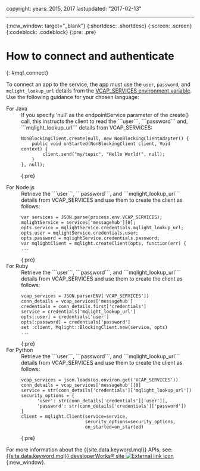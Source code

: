 copyright:
  years: 2015, 2017
lastupdated: "2017-02-13"

---

{:new_window: target="_blank"}
{:shortdesc: .shortdesc}
{:screen: .screen}
{:codeblock: .codeblock}
{:pre: .pre}

# How to connect and authenticate
{: #mql_connect}

To connect an app to the service, the app must use the ```user```,
```password```, and ```mqlight_lookup_url``` details from the [VCAP_SERVICES environment variable](/docs/services/MessageHub/messagehub075.html#vcap). Use the following guidance for your chosen language:

<dl><dt>For Java</dt>
<dd>If you specify ‘null’ as the endpointService parameter of the create() call, this instructs the
client to read the ```user```, ```password``` and,
```mqlight_lookup_url``` details from VCAP_SERVICES:

<pre><code>NonBlockingClient.create(null, new NonBlockingClientAdapter<Void>() {
    public void onStarted(NonBlockingClient client, Void context) {
        client.send("my/topic", "Hello World!", null);
    }
}, null);</code>
</pre>
{:pre}

</dd>
<dt>For Node.js</dt>
<dd>Retrieve the ```user```, ```password```, and
```mqlight_lookup_url``` details from VCAP_SERVICES and use them to create the client as
follows:
<pre><code>var services = JSON.parse(process.env.VCAP_SERVICES);
mqlightService = services['messagehub'][0];
opts.service = mqlightService.credentials.mqlight_lookup_url;
opts.user = mqlightService.credentials.user;
opts.password = mqlightService.credentials.password;
var mqlightClient = mqlight.createClient(opts, function(err) {
...</code>
</pre>
{:pre}

</dd>
<dt>For Ruby</dt>
<dd>Retrieve the ```user```, ```password```, and
```mqlight_lookup_url``` details from VCAP_SERVICES and use them to create the client as
follows:
<pre><code>vcap_services = JSON.parse(ENV['VCAP_SERVICES'])
conn_details = vcap_services['messagehub']
credentials = conn_details.first['credentials']
service = credentials['mqlight_lookup_url']
opts[:user] = credentials['user']
opts[:password] = credentials['password']
set :client, Mqlight::BlockingClient.new(service, opts)
...</code>
</pre>
{:pre}

</dd>
<dt>For Python</dt>
<dd>Retrieve the ```user```, ```password```, and
```mqlight_lookup_url``` details from VCAP_SERVICES and use them to create the client as
follows:
<pre><code>vcap_services = json.loads(os.environ.get('VCAP_SERVICES'))
conn_details = vcap_services['messagehub'][0]
service = str(conn_details['credentials']['mqlight_lookup_url'])
security_options = {
      'user': str(conn_details['credentials']['user']),
      'password': str(conn_details['credentials']['password'])
}
client = mqlight.Client(service=service, 
                        security_options=security_options,
                        on_started=on_started)</code>
</pre>
{:pre}

</dd>
</dl>

For more information about the {{site.data.keyword.mql}} APIs,
see: [{{site.data.keyword.mql}} developerWorks&reg; site ![External link icon](images/launch-glyph.svg "External link icon")](https://developer.ibm.com/messaging/mq-light/){:new_window}.
